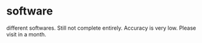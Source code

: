 # software
different softwares. Still not complete entirely. Accuracy is very low. Please visit in a month.
